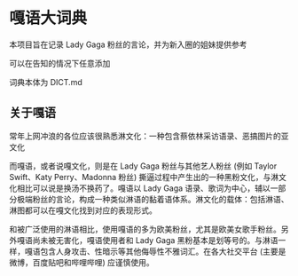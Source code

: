 # **嘎语大词典**

本项目旨在记录 Lady Gaga 粉丝的言论，并为新入圈的姐妹提供参考

可以在告知的情况下任意添加

词典本体为 DICT.md

## 关于嘎语

常年上网冲浪的各位应该很熟悉淋文化：一种包含蔡依林采访语录、恶搞图片的亚文化

而嘎语，或者说嘎文化，则是在 Lady Gaga 粉丝与其他艺人粉丝 (例如 Taylor Swift、Katy Perry、Madonna 粉丝) 撕逼过程中产生出的一种黑粉文化，与淋文化相比可以说是换汤不换药了。嘎语以 Lady Gaga 语录、歌词为中心，辅以一部分极端粉丝的言论，构成一种类似淋语的黏着语体系。淋文化的载体：包括淋语、淋图都可以在嘎文化找到对应的表现形式。

和被广泛使用的淋语相比，使用嘎语的多为欧美粉丝，尤其是欧美女歌手粉丝。另外嘎语尚未被无害化，嘎语使用者和 Lady Gaga 黑粉基本是划等号的。与淋语一样，嘎语包含人身攻击、性暗示等其他侮辱性不雅词汇。在各大社交平台 (主要是微博，百度贴吧和哔哩哔哩) 应谨慎使用。
